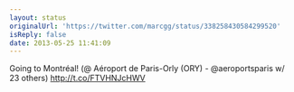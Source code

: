 ```yaml
---
layout: status
originalUrl: 'https://twitter.com/marcgg/status/338258430584299520'
isReply: false
date: 2013-05-25 11:41:09
---
```


Going to Montréal! (@ Aéroport de Paris-Orly (ORY) - @aeroportsparis w/ 23 others) http://t.co/FTVHNJcHWV

